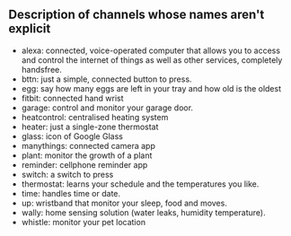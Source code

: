 ## Description of channels whose names aren't explicit

 * alexa: connected, voice-operated computer that allows you to access and control the internet of things as well as other services, completely handsfree. 
 * bttn: just a simple, connected button to press.
 * egg: say how many eggs are left in your tray and how old is the oldest
 * fitbit: connected hand wrist
 * garage: control and monitor your garage door.
 * heatcontrol:  centralised heating system
 * heater: just a single-zone thermostat
 * glass: icon of Google Glass
 * manythings: connected camera app
 * plant: monitor the growth of a plant
 * reminder: cellphone reminder app
 * switch: a switch to press
 * thermostat: learns your schedule and the temperatures you like.
 * time: handles time or date.
 * up: wristband that monitor your sleep, food and moves.
 * wally: home sensing solution (water leaks, humidity temperature).
 * whistle: monitor your pet location

